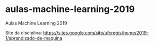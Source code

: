 # aulas-machine-learning-2019
Aulas Machine Learning 2019

Site da disciplina: https://sites.google.com/site/ufcregis/home/2019-1/aprendizado-de-maquina
